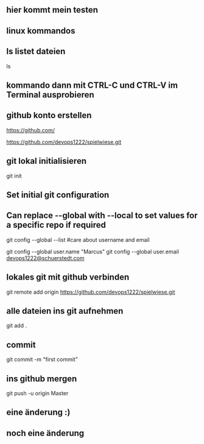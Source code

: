 ## hier kommt mein testen

## linux kommandos

## ls listet dateien
ls 

## kommando dann mit CTRL-C und CTRL-V im Terminal ausprobieren

## github konto erstellen
https://github.com/

https://github.com/devops1222/spielwiese.git

## git lokal initialisieren
git init

## Set initial git configuration
## Can replace --global with --local to set values for a specific repo if required
git config --global --list    #care about username and email

git config --global user.name "Marcus"
git config --global user.email devops1222@schuerstedt.com

## lokales git mit github verbinden
git remote add origin https://github.com/devops1222/spielwiese.git

## alle dateien ins git aufnehmen
git add .

## commit 
git commit -m "first commit"

## ins github mergen
git push -u origin Master


## eine änderung :)

## noch eine änderung
